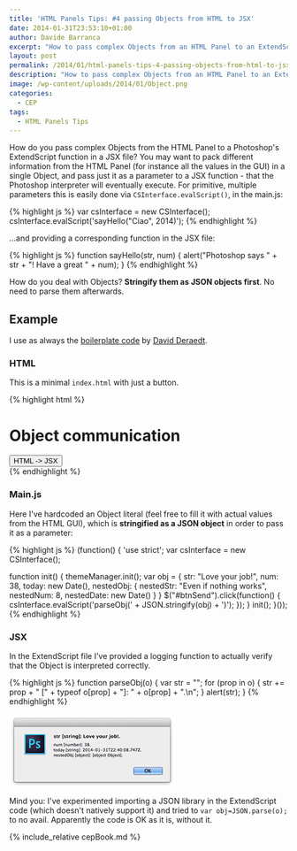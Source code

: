```yaml
---
title: 'HTML Panels Tips: #4 passing Objects from HTML to JSX'
date: 2014-01-31T23:53:10+01:00
author: Davide Barranca
excerpt: "How to pass complex Objects from an HTML Panel to an ExtendScript function in a JSX file"
layout: post
permalink: /2014/01/html-panels-tips-4-passing-objects-from-html-to-jsx/
description: "How to pass complex Objects from an HTML Panel to an ExtendScript function in a JSX file"
image: /wp-content/uploads/2014/01/Object.png
categories:
  - CEP
tags:
  - HTML Panels Tips
---
```


How do you pass complex Objects from the HTML Panel to a Photoshop's ExtendScript function in a JSX file? You may want to pack different information from the HTML Panel (for instance all the values in the GUI) in a single Object, and pass just it as a parameter to a JSX function - that the Photoshop interpreter will eventually execute. For primitive, multiple parameters this is easily done via `CSInterface.evalScript()`, in the main.js:

{% highlight js %}
var csInterface = new CSInterface();
csInterface.evalScript('sayHello("Ciao", 2014)');
{% endhighlight %}

...and providing a corresponding function in the JSX file:

{% highlight js %}
function sayHello(str, num) {
  alert("Photoshop says " + str + "! Have a great " + num);
}
{% endhighlight %}

How do you deal with Objects? **Stringify them as JSON objects first**. No need to parse them afterwards.

## Example

I use as always the [boilerplate code](http://davidderaedt.github.io/ccext-website/ "CC Extensibility Helpers") by [David Deraedt](https://twitter.com/davidderaedt "David Deraedt on Twitter").

### HTML

This is a minimal `index.html` with just a button.

{% highlight html %}
<!doctype html>
<html>
<head>
<meta charset="utf-8">
<link rel="stylesheet" href="css/styles.css"/>
<link id="hostStyle" rel="stylesheet" href="css/theme.css"/>
<title></title>
</head>
<body>
  <div id="content">        
    <h1>Object communication</h1>
      <button id="btnSend">HTML -> JSX</button>
  </div>

  <script src="js/libs/CSInterface-4.0.0.js"></script>
  <script src="js/libs/jquery-2.0.2.min.js"></script>
  <script src="js/themeManager.js"></script>
  <script src="js/main.js"></script>
</body>
</html>
{% endhighlight %}

### Main.js

Here I've hardcoded an Object literal (feel free to fill it with actual values from the HTML GUI), which is **stringified as a JSON object** in order to pass it as a parameter:

{% highlight js %}
(function() {
  'use strict';
  var csInterface = new CSInterface();

  function init() {
    themeManager.init();
    var obj = {
      str: "Love your job!",
      num: 38,
      today: new Date(),
      nestedObj: {
        nestedStr: "Even if nothing works",
        nestedNum: 8,
        nestedDate: new Date()
      }
    }
    $("#btnSend").click(function() {
      csInterface.evalScript('parseObj(' + JSON.stringify(obj) + ')');
    });
  }
  init();
}());
{% endhighlight %}

### JSX

In the ExtendScript file I've provided a logging function to actually verify that the Object is interpreted correctly.

{% highlight js %}
function parseObj(o) {
  var str = "";
    for (prop in o) {
      str += prop + " \[" + typeof o\[prop\] + "\]: " + o\[prop\] + ".\\n";
    }
  alert(str);
}
{% endhighlight %}

![Object](/wp-content/uploads/2014/01/Object.png)

Mind you: I've experimented importing a JSON library in the ExtendScript code (which doesn't natively support it) and tried to `var obj=JSON.parse(o);` to no avail. Apparently the code is OK as it is, without it.

{% include_relative cepBook.md %}
